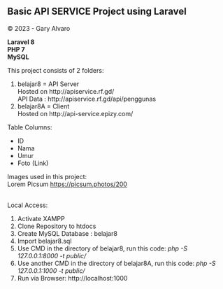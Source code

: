 ## Basic API SERVICE Project using Laravel
&copy; 2023 - Gary Alvaro

<b>Laravel 8</b> <br>
<b>PHP 7</b> <br>
<b>MySQL</b> <br>

This project consists of 2 folders: <br>
<ol>
    <li>
        belajar8 = API Server <br>
        Hosted on http://apiservice.rf.gd/ <br>
        API Data : http://apiservice.rf.gd/api/penggunas <br>
    </li>
    <li>
        belajar8A = Client <br>
        Hosted on http://api-service.epizy.com/ <br>
    </li>
</ol>

Table Columns:
* ID
* Nama
* Umur
* Foto (Link)

Images used in this project:<br>
Lorem Picsum https://picsum.photos/200<br><br>

Local Access:
<ol>
    <li>Activate XAMPP</li>
    <li>Clone Repository to htdocs</li>
    <li>Create MySQL Database : belajar8</li>
    <li>Import belajar8.sql</li>
    <li>Use CMD in the directory of belajar8, run this code: <i>php -S 127.0.0.1:8000 -t public/</i></li>
    <li>Use another CMD in the directory of belajar8A, run this code: <i>php -S 127.0.0.1:1000 -t public/</i></li>
    <li>Run via Browser: http://localhost:1000</li>
</ol>
